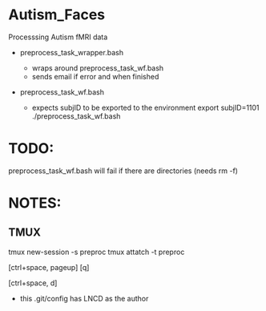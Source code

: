 Autism_Faces
============

Processsing Autism fMRI data

* preprocess_task_wrapper.bash  
  * wraps around preprocess_task_wf.bash
  * sends email if error and when finished

* preprocess_task_wf.bash
  * expects subjID to be exported to the environment 
        export subjID=1101
        ./preprocess_task_wf.bash

TODO:
=====

preprocess_task_wf.bash will fail if there are directories (needs rm -f)


NOTES:
=====


## TMUX
  tmux new-session -s preproc
  tmux attatch     -t preproc

  [ctrl+space, pageup]
  [q]

  [ctrl+space, d]

* this .git/config has LNCD as the author

